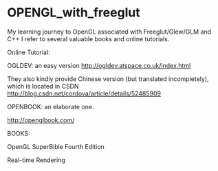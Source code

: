 # OPENGL_with_freeglut

My learning journey to OpenGL associated with Freeglut/Glew/GLM and C++
I refer to several valuable books and online tutorials.

Online Tutorial:

OGLDEV: an easy version
http://ogldev.atspace.co.uk/index.html

They also kindly provide Chinese version (but translated incompletely), which is located in CSDN
http://blog.csdn.net/cordova/article/details/52485909

OPENBOOK: an elaborate one.

http://openglbook.com/

BOOKS:

OpenGL SuperBible Fourth Edition

Real-time Rendering
